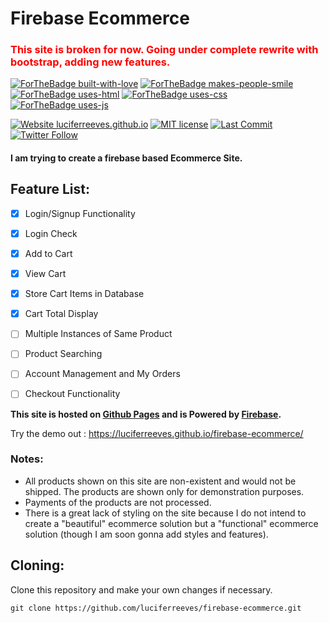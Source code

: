 # Firebase Ecommerce

<h3 style="color:red">This site is broken for now. Going under complete rewrite with bootstrap, adding new features.</h3>

[![ForTheBadge built-with-love](http://ForTheBadge.com/images/badges/built-with-love.svg)](https://GitHub.com/luciferreeves/) [![ForTheBadge makes-people-smile](http://ForTheBadge.com/images/badges/makes-people-smile.svg)](https://GitHub.com/luciferreeves/) [![ForTheBadge uses-html](http://ForTheBadge.com/images/badges/uses-html.svg)](https://GitHub.com/luciferreeves/) [![ForTheBadge uses-css](http://ForTheBadge.com/images/badges/uses-css.svg)](https://GitHub.com/luciferreeves/) [![ForTheBadge uses-js](http://ForTheBadge.com/images/badges/uses-js.svg)](https://GitHub.com/luciferreeves/)

[![Website luciferreeves.github.io](https://img.shields.io/website-up-down-green-red/https/luciferreeves.github.io/firebase-ecommerce.svg?style=flat-square)](https://luciferreeves.github.io/firebase-ecommerce/) [![MIT license](https://img.shields.io/badge/License-MIT-blue.svg?style=flat-square)](https://lbesson.mit-license.org/) [![Last Commit](https://img.shields.io/github/last-commit/luciferreeves/firebase-ecommerce.svg?style=flat-square)](https://luciferreeves.github.io/firebase-ecommerce/)   [![Twitter Follow](https://img.shields.io/twitter/follow/lucifercreeves.svg?label=Follow%20Me%20on%20Twitter)](https://www.twitter.com/LuciferCReeves) 

#### I am trying to create a firebase based Ecommerce Site.

## Feature List:

- [x] Login/Signup Functionality
- [x] Login Check
- [x] Add to Cart
- [x] View Cart
- [x] Store Cart Items in Database
- [x] Cart Total Display
- [ ] Multiple Instances of Same Product
- [ ] Product Searching
- [ ] Account Management and My Orders
- [ ] Checkout Functionality


<strong>This site is hosted on [Github Pages](https://pages.github.com) and is Powered by [Firebase](https://firebase.google.com).</strong>

Try the demo out : https://luciferreeves.github.io/firebase-ecommerce/

### Notes: 

- All products shown on this site are non-existent and would not be shipped. The products are shown only for demonstration purposes.
- Payments of the products are not processed.
- There is a great lack of styling on the site because I do not intend to create a "beautiful" ecommerce solution but a "functional" ecommerce solution (though I am soon gonna add styles and features).

## Cloning: 

Clone this repository and make your own changes if necessary.

````
git clone https://github.com/luciferreeves/firebase-ecommerce.git
````
